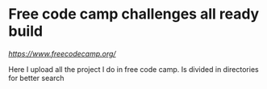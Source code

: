 # Free code camp challenges all ready build
 *https://www.freecodecamp.org/*


Here I upload all the project I do in free code camp. Is divided in directories for better search
